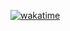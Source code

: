 [![wakatime](https://wakatime.com/badge/github/OverLeo007/CoBuy_client.svg)](https://wakatime.com/badge/github/OverLeo007/CoBuy_client)
